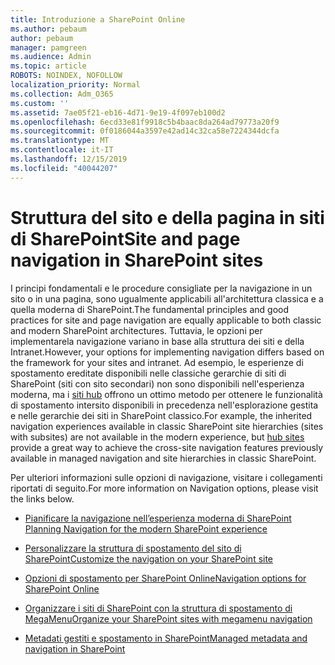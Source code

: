 ```yaml
---
title: Introduzione a SharePoint Online
ms.author: pebaum
author: pebaum
manager: pamgreen
ms.audience: Admin
ms.topic: article
ROBOTS: NOINDEX, NOFOLLOW
localization_priority: Normal
ms.collection: Adm_O365
ms.custom: ''
ms.assetid: 7ae05f21-eb16-4d71-9e19-4f097eb100d2
ms.openlocfilehash: 6ecd33e81f9918c5b4baac8da264ad79773a20f9
ms.sourcegitcommit: 0f0186044a3597e42ad14c32ca58e7224344dcfa
ms.translationtype: MT
ms.contentlocale: it-IT
ms.lasthandoff: 12/15/2019
ms.locfileid: "40044207"
---
```

# <a name="site-and-page-navigation-in-sharepoint-sites"></a><span data-ttu-id="32825-102">Struttura del sito e della pagina in siti di SharePoint</span><span class="sxs-lookup"><span data-stu-id="32825-102">Site and page navigation in SharePoint sites</span></span>

<span data-ttu-id="32825-103">I principi fondamentali e le procedure consigliate per la navigazione in un sito o in una pagina, sono ugualmente applicabili all'architettura classica e a quella moderna di SharePoint.</span><span class="sxs-lookup"><span data-stu-id="32825-103">The fundamental principles and good practices for site and page navigation are equally applicable to both classic and modern SharePoint architectures.</span></span> <span data-ttu-id="32825-104">Tuttavia, le opzioni per implementarela navigazione variano in base alla struttura dei siti e della Intranet.</span><span class="sxs-lookup"><span data-stu-id="32825-104">However, your options for implementing navigation differs based on the framework for your sites and intranet.</span></span> <span data-ttu-id="32825-105">Ad esempio, le esperienze di spostamento ereditate disponibili nelle classiche gerarchie di siti di SharePoint (siti con sito secondari) non sono disponibili nell'esperienza moderna, ma i [siti hub](https://support.office.com/article/fe26ae84-14b7-45b6-a6d1-948b3966427f) offrono un ottimo metodo per ottenere le funzionalità di spostamento intersito disponibili in precedenza nell'esplorazione gestita e nelle gerarchie dei siti in SharePoint classico.</span><span class="sxs-lookup"><span data-stu-id="32825-105">For example, the inherited navigation experiences available in classic SharePoint site hierarchies (sites with subsites) are not available in the modern experience, but [hub sites](https://support.office.com/article/fe26ae84-14b7-45b6-a6d1-948b3966427f) provide a great way to achieve the cross-site navigation features previously available in managed navigation and site hierarchies in classic SharePoint.</span></span>

 <span data-ttu-id="32825-106">Per ulteriori informazioni sulle opzioni di navigazione, visitare i collegamenti riportati di seguito.</span><span class="sxs-lookup"><span data-stu-id="32825-106">For more information on Navigation options, please visit the links below.</span></span>

 - [<span data-ttu-id="32825-107">Pianificare la navigazione nell’esperienza moderna di SharePoint  </span><span class="sxs-lookup"><span data-stu-id="32825-107">Planning Navigation for the modern SharePoint experience</span></span>](https://docs.microsoft.com/sharepoint/plan-navigation-modern-experience)

- [<span data-ttu-id="32825-108">Personalizzare la struttura di spostamento del sito di SharePoint</span><span class="sxs-lookup"><span data-stu-id="32825-108">Customize the navigation on your SharePoint site</span></span>](https://support.office.com/article/customize-the-navigation-on-your-sharepoint-site-3cd61ae7-a9ed-4e1e-bf6d-4655f0bf25ca)

- [<span data-ttu-id="32825-109">Opzioni di spostamento per SharePoint Online</span><span class="sxs-lookup"><span data-stu-id="32825-109">Navigation options for SharePoint Online</span></span>](https://docs.microsoft.com/office365/enterprise/navigation-options-for-sharepoint-online)
 
- [<span data-ttu-id="32825-110">Organizzare i siti di SharePoint con la struttura di spostamento di MegaMenu</span><span class="sxs-lookup"><span data-stu-id="32825-110">Organize your SharePoint sites with megamenu navigation</span></span>](https://techcommunity.microsoft.com/t5/Microsoft-SharePoint-Blog/Organize-your-SharePoint-sites-with-megamenu-navigation-and-new/ba-p/328068)

- [<span data-ttu-id="32825-111">Metadati gestiti e spostamento in SharePoint</span><span class="sxs-lookup"><span data-stu-id="32825-111">Managed metadata and navigation in SharePoint</span></span>](https://docs.microsoft.com/sharepoint/dev/general-development/managed-metadata-and-navigation-in-sharepoint)


